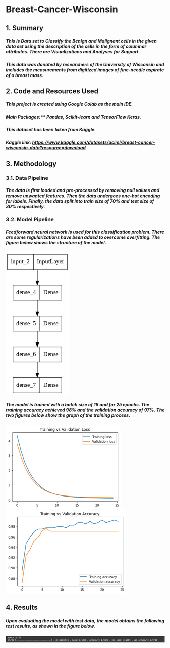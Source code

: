 # Breast-Cancer-Wisconsin

## 1. Summary
##### This is Data set to Classify the Benign and Malignant cells in the given data set using the description of the cells in the form of columnar attributes. There are Visualizations and Analyses for Support.
##### This data was donated by researchers of the University of Wisconsin and includes the measurements from digitized images of fine-needle aspirate of a breast mass.

## 2. Code and Resources Used
##### This project is created using Google Colab as the main IDE.
##### Main Packages:** Pandas, Scikit-learn and TensorFlow Keras.
##### This dataset has been taken from Kaggle.
##### Kaggle link: https://www.kaggle.com/datasets/uciml/breast-cancer-wisconsin-data?resource=download

## 3. Methodology
### 3.1. Data Pipeline
##### The data is first loaded and pre-processed by removing null values and remove unwanted features. Then the data undergoes one-hot encoding for labels. Finally, the data split into train size of 70% and test size of 30% respectively.

### 3.2. Model Pipeline
##### Feedforward neural network is used for this classification problem. There are some regularizations have been added to overcome overfitting. The figure below shows the structure of the model.

![Model Structure](img/model.png)

##### The model is trained with a batch size of 16 and for 25 epochs. The training accuracy achieved 98% and the validation accuracy of 97%. The two figures below show the graph of the training process.

![Loss Graph](img/training_vs_validation_loss.png) ![Accuracy Graph](img/training_vs_validation_accuracy.png)

## 4. Results
##### Upon evaluating the model with test data, the model obtains the following test results, as shown in the figure below.

![Test Result](img/final_epoch.png)
